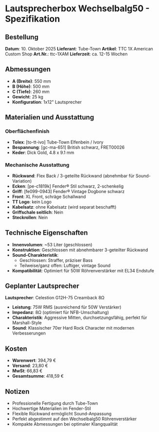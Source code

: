 # Lautsprecherbox Wechselbalg50 - Spezifikation

## Bestellung
**Datum**: 10. Oktober 2025
**Lieferant**: Tube-Town
**Artikel**: TTC 1X American Custom Shop
**Art.Nr.**: ttc-1XAM
**Lieferzeit**: ca. 12-15 Wochen

## Abmessungen
- **A (Breite)**: 550 mm
- **B (Höhe)**: 500 mm  
- **C (Tiefe)**: 260 mm
- **Gewicht**: 25 kg
- **Konfiguration**: 1x12" Lautsprecher

## Materialien und Ausstattung

### Oberflächenfinish
- **Tolex**: [to-tt-ivo] Tube-Town Elfenbein / Ivory
- **Bespannung**: [gc-ma-651] British schwarz, FRET00026
- **Keder**: Dick Gold, 4.8 x 9.1 mm

### Mechanische Ausstattung
- **Rückwand**: Flex Back / 3-geteilte Rückwand (abnehmbar für Sound-Variation)
- **Ecken**: [pe-c1819k] Fender® Stil schwarz, 2-schenkelig
- **Griff**: [fe099-0943] Fender® Vintage Dogbone schwarz
- **Front**: XL Front, schräge Schallwand
- **TT Logo**: kein Logo
- **Kabelsatz**: ohne Kabelsatz (wird separat beschafft)
- **Griffschale seitlich**: Nein
- **Steckrollen**: Nein

## Technische Eigenschaften
- **Innenvolumen**: ~53 Liter (geschlossen)
- **Konstruktion**: Geschlossen mit abnehmbarer 3-geteilter Rückwand
- **Sound-Charakteristik**: 
  - Geschlossen: Straffer, präziser Bass
  - Teilweise/ganz offen: Luftiger, vintage Sound
- **Kompatibilität**: Optimiert für 50W Röhrenverstärker mit EL34 Endstufe

## Geplanter Lautsprecher
**Lautsprecher**: Celestion G12H-75 Creamback 8Ω
- **Leistung**: 75W RMS (ausreichend für 50W Verstärker)
- **Impedanz**: 8Ω (optimiert für NFB-Umschaltung)
- **Charakteristik**: Aggressive Mitten, durchsetzungsfähig, perfekt für Marshall-Style
- **Sound**: Klassischer 70er Hard Rock Character mit modernen Verbesserungen

## Kosten
- **Warenwert**: 394,79 €
- **Versand**: 23,80 €
- **MwSt**: 66,83 €
- **Gesamtsumme**: 418,59 €

## Notizen
- Professionelle Fertigung durch Tube-Town
- Hochwertige Materialien im Fender-Stil
- Flexible Rückwand ermöglicht Sound-Anpassung
- Perfekt abgestimmt auf den Wechselbalg50 Röhrenverstärker
- Kompakte Abmessungen bei optimaler Klangqualität